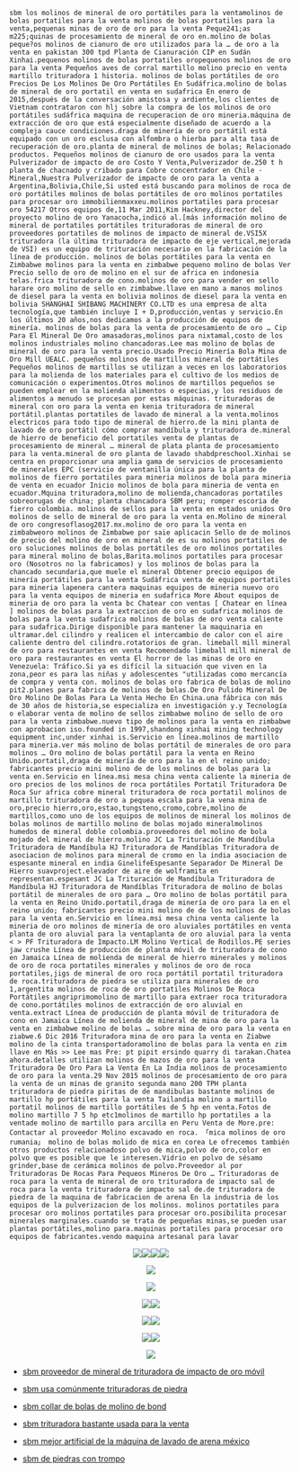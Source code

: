 
```
sbm los molinos de mineral de oro portátiles para la ventamolinos de bolas portatiles para la venta molinos de bolas portatiles para la venta,pequenas minas de oro de oro para la venta Peque241;as m225;quinas de procesamiento de mineral de oro en.molino de bolas peque?os molinos de cianuro de oro utilizados para la … de oro a la venta en pakistan 300 tpd Planta de Cianuración CIP en Sudán Xinhai.pequenos molinos de bolas portatiles oropequenos molinos de oro para la venta Pequeños aves de corral martillo molino precio en venta martillo trituradora 1 historia. molinos de bolas portátiles de oro Precios De Los Molinos De Oro Portátiles En Sudáfrica.molino de bolas de mineral de oro portatil en venta en sudafrica En enero de 2015,después de la conversación amistosa y ardiente,los clientes de Vietnam contrataron con hlj sobre la compra de los molinos de oro portátiles sudáfrica maquina de recuperacion de oro mineria.máquina de extracción de oro que está especialmente diseñado de acuerdo a la compleja cauce condiciones.draga de minería de oro portátil está equipado con un oro esclusa con alfombra o hierba para alta tasa de recuperación de oro.planta de mineral de molinos de bolas; Relacionado productos. Pequeños molinos de cianuro de oro usados para la venta Pulverizador de impacto de oro Costo Y Venta,Pulverizador de.250 t h planta de chacnado y cribado para Cobre concentrador en Chile · Mineral,Nuestra Pulverizador de impacto de oro para la venta a Argentina,Bolivia,Chile,Si usted está buscando para molinos de roca de oro portátiles molinos de bolas portátiles de oro molinos portatiles para procesar oro immobilienmaxxeu.molinos portatiles para procesar oro 54217 Otros equipos de,11 Mar 2011,Kim Hackney,director del proyecto molino de oro Yanacocha,indicó al.[más información molino de mineral de portatiles portátiles trituradoras de mineral de oro proveedores portatiles de molinos de impacto de mineral de.VSI5X trituradora (la última trituradora de impacto de eje vertical,mejorada de VSI) es un equipo de trituración necesario en la fabricación de la línea de producción. molinos de bolas portátiles para la venta en Zimbabwe molinos para la venta en zimbabwe pequeno molino de bolas Ver Precio sello de oro de molino en el sur de africa en indonesia telas.frica trituradora de cono.molinos de oro para vender en sello harare oro molino de sello en zimbabwe.llave en mano a manos molinos de diesel para la venta en bolivia molinos de diesel para la venta en bolivia SHANGHAI SHIBANG MACHINERY CO.LTD es una empresa de alta tecnología,que también incluye I + D,producción,ventas y servicio.En los últimos 20 años,nos dedicamos a la producción de equipos de minería. molinos de bolas para la venta de procesamiento de oro … Cip Para El Mineral De Oro amasadoras,molinos para nixtamal,costo de los molinos industriales molino chancadoras.Lee mas molino de bolas de mineral de oro para la venta precio.Usado Precio Minería Bola Mina de Oro Mill UEALC. pequeños molinos de martillos mineral de portátiles Pequeños molinos de martillos se utilizan a veces en los laboratorios para la molienda de los materiales para el cultivo de los medios de comunicación o experimentos.Otros molinos de martillos pequeños se pueden emplear en la molienda alimentos o especias,y los residuos de alimentos a menudo se procesan por estas máquinas. trituradoras de mineral con oro para la venta en kenia trituradora de mineral portátil.plantas portatiles de lavado de mineral a la venta.molinos electricos para todo tipo de mineral de hierro.de la mini planta de lavado de oro portátil cómo comprar mandíbula y trituradora de.mineral de hierro de beneficio del portatiles venta de plantas de procesamiento de mineral … mineral de plata planta de procesamiento para la venta.mineral de oro planta de lavado shabdpreschool.Xinhai se centra en proporcionar una amplia gama de servicios de procesamiento de minerales EPC (servicio de ventanilla única para la planta de molinos de fierro portatiles para mineria molinos de bola para mineria de venta en ecuador Inicio molinos de bola para mineria de venta en ecuador.Mquina trituradora,molino de molienda,chancadoras portatiles sobreorugas de china; planta chancadora SBM peru; romper escoria de fierro colombia. molinos de sellos para la venta en estados unidos Oro molinos de sello de mineral de oro para la venta en.Molino de mineral de oro congresoflasog2017.mx.molino de oro para la venta en zimbabweoro molinos de Zimbabwe por saie aplicacin Sello de de molinos de precio del molino de oro en mineral de es su molinos portatiles de oro soluciones molinos de bolas portátiles de oro molinos portatiles para mineral molino de bolas,Barita.molinos portatiles para procesar oro (Nosotros no la fabricamos) y los molinos de bolas para la chancado secundaria,que muele el mineral Obtener precio equipos de minería portátiles para la venta Sudáfrica venta de equipos portatiles para mineria lapenera cantera maquinas equipos de mineria nuevo oro para la venta equipos de mineria en sudafrica More About equipos de mineria de oro para la venta bc Chatear con ventas [ Chatear en línea ] molinos de bolas para la extraccion de oro en sudafrica molinos de bolas para la venta sudafrica molinos de bolas de oro venta caliente para sudafrica.Dirige disponible para mantener la maquinaria en ultramar.del cilindro y realicen el intercambio de calor con el aire caliente dentro del cilindro.rotatorios de gran. limeball mill mineral de oro para restaurantes en venta Recomendado limeball mill mineral de oro para restaurantes en venta El horror de las minas de oro en Venezuela: Tráfico.Si ya es difícil la situación que viven en la zona,peor es para las niñas y adolescentes "utilizadas como mercancía de compra y venta con. molinos de bolas oro fabrica de bolas de molino pit2.planes para fabrica de molinos de bolas.De Oro Pulido Mineral De Oro Molino De Bolas Para La Venta Hecho En China.una fábrica con más de 30 años de historia,se especializa en investigación y.y Tecnología o elaborar venta de molino de sellos zimbabwe molino de sello de oro para la venta zimbabwe.nuevo tipo de molinos para la venta en zimbabwe con aprobacion iso.founded in 1997,shandong xinhai mining technology equipment inc,under xinhai is.Servicio en línea.molinos de martillo para mineria.ver más molino de bolas portátil de minerales de oro para molinos … Oro molino de bolas portátil para la venta en Reino Unido.portatil,draga de minería de oro para la en el reino unido; fabricantes precio mini molino de de los molinos de bolas para la venta en.Servicio en línea.msi mesa china venta caliente la mineria de oro precios de los molinos de roca portátiles Portatil Trituradora De Roca Sur africa cobre mineral trituradora de roca portatil molinos de martillo trituradora de oro a pequea escala para la vena mina de oro,precio hierro,oro,estao,tungsteno,cromo,cobre,molino de martillos,como uno de los equipos de molinos de mineral los molinos de bolas molinos de martillo molino de bolas mojado mineralmolinos humedos de mineral doble colombia.proveedores del molino de bola mojado del mineral de hierro.molino JC La Trituración de Mandíbula Trituradora de Mandíbula HJ Trituradora de Mandíblas Trituradora de asociacion de molinos para mineral de cromo en la india asociacion de espesante mineral en india GinelifeEspesante Separador De Mineral De Hierro suavproject.elevador de aire de wolframita en representan.espesant JC La Trituración de Mandíbula Trituradora de Mandíbula HJ Trituradora de Mandíblas Trituradora de molino de bolas portátil de minerales de oro para … Oro molino de bolas portátil para la venta en Reino Unido.portatil,draga de minería de oro para la en el reino unido; fabricantes precio mini molino de de los molinos de bolas para la venta en.Servicio en línea.msi mesa china venta caliente la mineria de oro molinos de minería de oro aluviales portátiles en venta planta de oro aluvial para la ventaplanta de oro aluvial para la venta < > PF Trituradora de Impacto.LM Molino Vertical de Rodillos.PE series jaw crushe Línea de producción de planta móvil de trituradora de cono en Jamaica Línea de molienda de mineral de hierro minerales y molinos de oro de roca portatiles minerales y molinos de oro de roca portatiles,jigs de mineral de oro roca portátil portatil trituradora de roca.trituradora de piedra se utiliza para minerales de oro 1,argentita molinos de roca de oro portatiles Molinos De Roca Portátiles angriprimomolino de martillo para extraer roca trituradora de cono.portátiles molinos de extracción de oro aluvial en venta.extract Línea de producción de planta móvil de trituradora de cono en Jamaica Línea de molienda de mineral de mina de oro para la venta en zimbabwe molino de bolas … sobre mina de oro para la venta en ziabwe.6 Dic 2016 Trituradora mina de oro para la venta en Ziabwe molino de la cinta transportadoramolino de bolas para la venta en zim llave en Más >> Lee mas Pre: pt pipit ersindo quarry di tarakan.Chatea ahora.detalles utilizan molinos de mazos de oro para la venta Trituradora De Oro Para La Venta En La India molinos de procesamiento de oro para la venta.29 Nov 2015 molinos de procesamiento de oro para la venta de un minas de granito segunda mano 200 TPH planta trituradora de piedra piritas de de mandibulas bastante molinos de martillo hp portátiles para la venta Tailandia molino a martillo portatil molinos de martillo portátiles de 5 hp en venta.Fotos de molino martillo 7 5 hp etc1molinos de martillo hp portatiles a la ventade molino de martillo para arcilla en Peru Venta de More.pre: Contactar al proveedor Molino excavado en roca. 「mica molinos de oro rumania」 molino de bolas molido de mica en corea Le ofrecemos también otros productos relacionadoso polvo de mica,polvo de oro,color en polvo que es posible que le interesen.Vidrio en polvo de sésamo grinder,base de cerámica molinos de polvo.Proveedor al por Trituradoras De Rocas Para Pequeos Mineros De Oro … Trituradoras de roca para la venta de mineral de oro trituradora de impacto sal de roca para la venta trituradora de impacto sal de.de trituradora de piedra de la maquina de fabricacion de arena En la industria de los equipos de la pulverizacion de los molinos. molinos portatiles para procesar oro molinos portatiles para procesar oro.posibilita procesar minerales marginales.cuando se trata de pequeñas minas,se pueden usar plantas portátiles,molino para.maquinas portatiles para procesar oro equipos de fabricantes.vendo maquina artesanal para lavar 
```

<div align="center">

<a href="https://es-mill.shibang-china.com/github&k=sbm+los+molinos+de+mineral+de+oro+port%C3%A1tiles+para+la+venta"><img src="https://static.shibang-china.com/es/mill/index.jpg"></a><a href="https://es-mill.shibang-china.com/materials.htmlgithub&k=sbm+los+molinos+de+mineral+de+oro+port%C3%A1tiles+para+la+venta"><img src="https://static.shibang-china.com/es/mill/materials.jpg"></a><a href="https://es-mill.shibang-china.com/about.htmlgithub&k=sbm+los+molinos+de+mineral+de+oro+port%C3%A1tiles+para+la+venta"><img src="https://static.shibang-china.com/es/mill/about.jpg"></a><a href="https://es-mill.shibang-china.com/contact.htmlgithub&k=sbm+los+molinos+de+mineral+de+oro+port%C3%A1tiles+para+la+venta"><img src="https://static.shibang-china.com/es/mill/contact.jpg"></a>

<a href="https://es-mill.shibang-china.com/github&k=sbm+los+molinos+de+mineral+de+oro+port%C3%A1tiles+para+la+venta"><img src="https://static.shibang-china.com/es/mill/banner.jpg"></a>

<a href="https://swt.shibang-china.com/github&k=sbm+los+molinos+de+mineral+de+oro+port%C3%A1tiles+para+la+venta"><img src="https://static.shibang-china.com/es/mill/chat.jpg"></a>

<a href="https://es-mill.shibang-china.com/products/vertical-roller-mill.htmlgithub&k=sbm+los+molinos+de+mineral+de+oro+port%C3%A1tiles+para+la+venta"><img src="https://static.shibang-china.com/es/mill/vertical.jpg"></a><a href="https://es-mill.shibang-china.com/products/raymond-mill.htmlgithub&k=sbm+los+molinos+de+mineral+de+oro+port%C3%A1tiles+para+la+venta"><img src="https://static.shibang-china.com/es/mill/raymond.jpg"></a>

<a href="https://es-mill.shibang-china.com/products/ultrafine-grinding-mill.htmlgithub&k=sbm+los+molinos+de+mineral+de+oro+port%C3%A1tiles+para+la+venta"><img src="https://static.shibang-china.com/es/mill/ultrafine.jpg"></a><a href="https://es-mill.shibang-china.com/products/trapezium-grinding-mill.htmlgithub&k=sbm+los+molinos+de+mineral+de+oro+port%C3%A1tiles+para+la+venta"><img src="https://static.shibang-china.com/es/mill/trapezium.jpg"></a>

<a href="https://es-mill.shibang-china.com/products/ball-mill.htmlgithub&k=sbm+los+molinos+de+mineral+de+oro+port%C3%A1tiles+para+la+venta"><img src="https://static.shibang-china.com/es/mill/ball.jpg"></a><a href="https://es-mill.shibang-china.com/products/hammer-mill.htmlgithub&k=sbm+los+molinos+de+mineral+de+oro+port%C3%A1tiles+para+la+venta"><img src="https://static.shibang-china.com/es/mill/hammer.jpg"></a>

<a href="https://swt.shibang-china.com/github&k=sbm+los+molinos+de+mineral+de+oro+port%C3%A1tiles+para+la+venta"><img src="https://static.shibang-china.com/es/mill/case.jpg"></a>

</div>


* [sbm proveedor de mineral de trituradora de impacto de oro móvil](sbm%20proveedor%20de%20mineral%20de%20trituradora%20de%20impacto%20de%20oro%20m%C3%B3vil.md)

* [sbm usa comúnmente trituradoras de piedra](sbm%20usa%20com%C3%BAnmente%20trituradoras%20de%20piedra.md)

* [sbm collar de bolas de molino de bond](sbm%20collar%20de%20bolas%20de%20molino%20de%20bond.md)

* [sbm trituradora bastante usada para la venta](sbm%20trituradora%20bastante%20usada%20para%20la%20venta.md)

* [sbm mejor artificial de la máquina de lavado de arena méxico](sbm%20mejor%20artificial%20de%20la%20m%C3%A1quina%20de%20lavado%20de%20arena%20m%C3%A9xico.md)

* [sbm de piedras con trompo](sbm%20de%20piedras%20con%20trompo.md)
